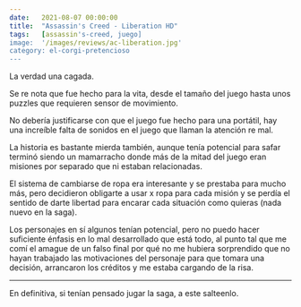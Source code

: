 ```yaml
---
date:   2021-08-07 00:00:00
title:  "Assassin's Creed - Liberation HD"
tags:   [assassin's-creed, juego]
image:  '/images/reviews/ac-liberation.jpg'
category: el-corgi-pretencioso
---
```

La verdad una cagada.

Se re nota que fue hecho para la vita, desde el tamaño del juego hasta unos puzzles que requieren sensor de movimiento.

No debería justificarse con que el juego fue hecho para una portátil, hay una increíble falta de sonidos en el juego que llaman la atención re mal.

La historia es bastante mierda también, aunque tenía potencial para safar terminó siendo un mamarracho donde más de la mitad del juego eran misiones por separado que ni estaban relacionadas.

El sistema de cambiarse de ropa era interesante y se prestaba para mucho más, pero decidieron obligarte a usar x ropa para cada misión y se perdía el sentido de darte libertad para encarar cada situación como quieras (nada nuevo en la saga).

Los personajes en sí algunos tenían potencial, pero no puedo hacer suficiente énfasis en lo mal desarrollado que está todo, al punto tal que me comí el amague de un falso final por qué no me hubiera sorprendido que no hayan trabajado las motivaciones del personaje para que tomara una decisión, arrancaron los créditos y me estaba cargando de la risa.

<hr>

En definitiva, si tenían pensado jugar la saga, a este salteenlo.
